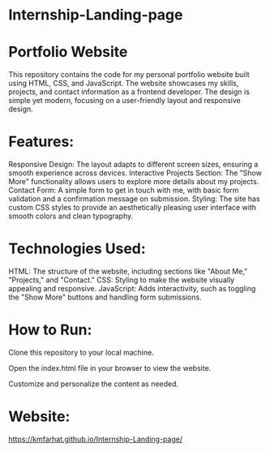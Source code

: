 # Internship-Landing-page
# Portfolio Website
This repository contains the code for my personal portfolio website built using HTML, CSS, and JavaScript. The website showcases my skills, projects, and contact information as a frontend developer. The design is simple yet modern, focusing on a user-friendly layout and responsive design.

# Features:

Responsive Design: The layout adapts to different screen sizes, ensuring a smooth experience across devices.
Interactive Projects Section: The "Show More" functionality allows users to explore more details about my projects.
Contact Form: A simple form to get in touch with me, with basic form validation and a confirmation message on submission.
Styling: The site has custom CSS styles to provide an aesthetically pleasing user interface with smooth colors and clean typography.

# Technologies Used:

HTML: The structure of the website, including sections like "About Me," "Projects," and "Contact."
CSS: Styling to make the website visually appealing and responsive.
JavaScript: Adds interactivity, such as toggling the "Show More" buttons and handling form submissions.

# How to Run:

Clone this repository to your local machine.

Open the index.html file in your browser to view the website.

Customize and personalize the content as needed.
# Website:

https://kmfarhat.github.io/Internship-Landing-page/
